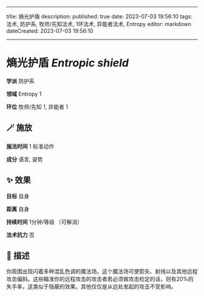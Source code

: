 
---
title: 熵光护盾
description: 
published: true
date: 2023-07-03 19:56:10
tags: 法术, 防护系, 牧师/先知法术, 1环法术, 异能者法术, Entropy
editor: markdown
dateCreated: 2023-07-03 19:56:10

---

# **熵光护盾** *Entropic shield*

**学派** 防护系 

**领域** Entropy 1

**环位** 牧师/先知 1, 异能者 1

## 🪄 施放

**施法时间** 1 标准动作

**成分** 语言, 姿势

## ✨ 效果 

**目标** 自身 

**距离** 自身  

**持续时间** 1分钟/等级 （可解消） 

**法术抗力** 否

## 📖 描述

你周围出现闪着多种混乱色调的魔法场。这个魔法场可使箭矢、射线以及其他远程攻击偏斜。这些瞄准你的远程攻击的攻击者若必须做攻击检定的话，则有20%的失手率，这类似于隐蔽的效果。其他仅仅是从远处发起的攻击不受影响。
    